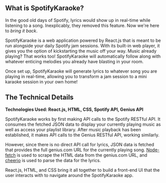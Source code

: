 ## What is SpotifyKaraoke?
In the good old days of Spotify, lyrics would show up in real-time while listening to a song. Inexplicably, they removed this feature. Now we're here to *bring it back*.

SpotifyKaraoke is a web application powered by React.js that is meant to be run alongside your daily Spotify jam sessions. With its built-in web player, it gives you the option of kickstarting the music off your way. Music already playing? That works too! SpotifyKaraoke will automatically follow along with whatever enticing melodies you already have blasting in your room.

Once set up, SpotifyKaraoke will generate lyrics to whatever song you are playing in real-time, allowing you to transform a jam session to a mini karaoke session in your own home!

## The Technical Details

**Technologies Used: React.js, HTML, CSS, Spotify API, Genius API**

SpotifyKaraoke works by first making API calls to the Spotify RESTful API. It consumes the fetched JSON data to display your currently playing music as well as access your playlist library. After music playback has been established, it makes API calls to the Genius RESTful API, working similarly.

However, since there is no direct API call for lyrics, JSON data is fetched that provides the full genius.com URL for the currently playing song. [Node-fetch](https://github.com/node-fetch/node-fetch) is used to scrape the HTML data from the genius.com URL, and [cheerio](https://github.com/cheeriojs/cheerio) is used to parse the data for the lyrics.

React.js, HTML, and CSS bring it all together to build a front-end UI that the user interacts with to navigate around the SpotifyKaraoke app.
